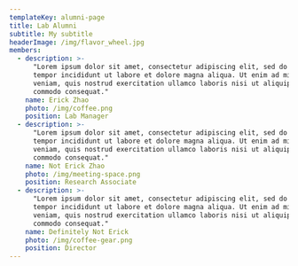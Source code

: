 ```yaml
---
templateKey: alumni-page
title: Lab Alumni
subtitle: My subtitle
headerImage: /img/flavor_wheel.jpg
members:
  - description: >-
      "Lorem ipsum dolor sit amet, consectetur adipiscing elit, sed do eiusmod
      tempor incididunt ut labore et dolore magna aliqua. Ut enim ad minim
      veniam, quis nostrud exercitation ullamco laboris nisi ut aliquip ex ea
      commodo consequat."
    name: Erick Zhao
    photo: /img/coffee.png
    position: Lab Manager
  - description: >-
      "Lorem ipsum dolor sit amet, consectetur adipiscing elit, sed do eiusmod
      tempor incididunt ut labore et dolore magna aliqua. Ut enim ad minim
      veniam, quis nostrud exercitation ullamco laboris nisi ut aliquip ex ea
      commodo consequat."
    name: Not Erick Zhao
    photo: /img/meeting-space.png
    position: Research Associate
  - description: >-
      "Lorem ipsum dolor sit amet, consectetur adipiscing elit, sed do eiusmod
      tempor incididunt ut labore et dolore magna aliqua. Ut enim ad minim
      veniam, quis nostrud exercitation ullamco laboris nisi ut aliquip ex ea
      commodo consequat."
    name: Definitely Not Erick
    photo: /img/coffee-gear.png
    position: Director
---
```


